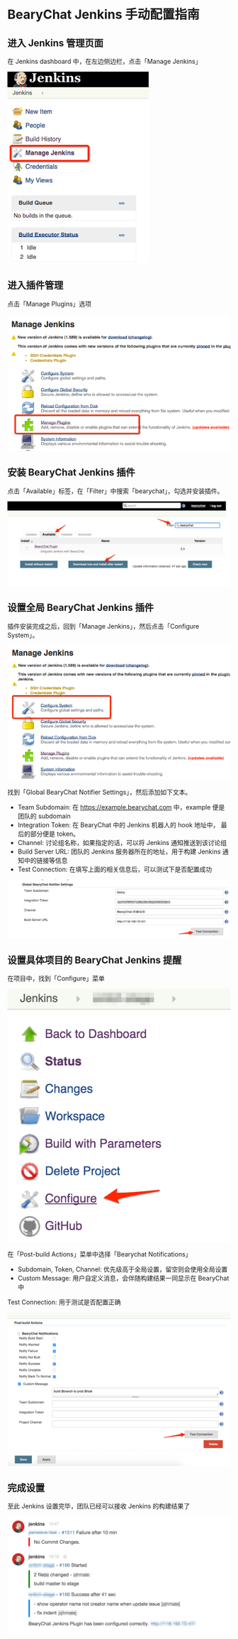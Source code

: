 # BearyChat Jenkins 手动配置指南

## 进入 Jenkins 管理页面

在 Jenkins dashboard 中，在左边侧边栏，点击「Manage Jenkins」

![](/images/tutorial/jenkins_manage.png)

## 进入插件管理

点击「Manage Plugins」选项

![](/images/tutorial/jenkins_manage_plugins.png)

## 安装 BearyChat Jenkins 插件

点击「Available」标签，在「Filter」中搜索「bearychat」，勾选并安装插件。

![](/images/tutorial/jenkins_install_plugin.png)

## 设置全局 BearyChat Jenkins 插件

插件安装完成之后，回到「Manage Jenkins」，然后点击「Configure System」。

![](/images/tutorial/jenkins_configure_system.png)

找到「Global BearyChat Notifier Settings」，然后添加如下文本。

- Team Subdomain: 在 https://example.bearychat.com 中，example 便是团队的 subdomain
- Integration Token: 在 BearyChat 中的 Jenkins 机器人的 hook 地址中， 最后的部分便是 token。
- Channel: 讨论组名称，如果指定的话，可以将 Jenkins 通知推送到该讨论组
- Build Server URL: 团队的 Jenkins 服务器所在的地址，用于构建 Jenkins 通知中的链接等信息
- Test Connection: 在填写上面的相关信息后，可以测试下是否配置成功

![](/images/tutorial/jenkins_global_bearychat_settings.png)

## 设置具体项目的 BearyChat Jenkins 提醒

在项目中，找到「Configure」菜单

![](/images/tutorial/jenkins_configure_project.png)

在「Post-build Actions」菜单中选择「Bearychat Notifications」

- Subdomain, Token, Channel: 优先级高于全局设置，留空则会使用全局设置
- Custom Message: 用户自定义消息，会伴随构建结果一同显示在 BearyChat 中

Test Connection: 用于测试是否配置正确

![](/images/tutorial/jenkins_bearychat_notifications.png)

## 完成设置

至此 Jenkins 设置完毕，团队已经可以接收 Jenkins 的构建结果了

![](/images/tutorial/jenkins_in_bearychat.png)
